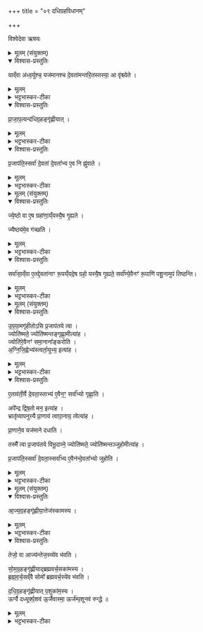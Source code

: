 +++
title = "०९ दधिग्रहविधानम्"

+++

विश्वेदेवा ऋषयः

<details><summary>मूलम् (संयुक्तम्)</summary>

याव्ँवा अ॑ध्व॒र्युश्च॒ यज॑मानश्च दे॒वता॑मन्तरि॒तस्तस्या॒ आ वृ॑श्च्येते प्राजाप॒त्यन्द॑धिग्र॒हङ्गृ॑ह्णीयात्प्र॒जाप॑ति॒स्सर्वा॑ दे॒वता॑ दे॒वता᳚भ्य ए॒व नि ह्नु॑वाते
</details>

<details open><summary>विश्वास-प्रस्तुतिः</summary>

याव्ँवा अ॑ध्व॒र्युश्च॒ यज॑मानश्च दे॒वता॑मन्तरि॒तस्तस्या॒ आ वृ॑श्च्येते ।  
</details>

<details><summary>मूलम्</summary>

याव्ँवा अ॑ध्व॒र्युश्च॒ यज॑मानश्च दे॒वता॑मन्तरि॒तस्तस्या॒ आ वृ॑श्च्येते ।  
</details>

<details><summary>भट्टभास्कर-टीका</summary>

1अथास्य दधिग्रहस्य ब्राह्मणम् - यां वा इत्यादि ॥ यां देवतामन्तरितः अन्तर्हितां कुरुतः, लुप्तभागत्वात् । तस्यै तस्यास्सकाशादेव तौ आवृश्च्येते हियेते ।
</details>

<details open><summary>विश्वास-प्रस्तुतिः</summary>

प्रा॒जा॒प॒त्यन्द॑धिग्र॒हङ्गृ॑ह्णीयात् ।  
</details>

<details><summary>मूलम्</summary>

प्रा॒जा॒प॒त्यन्द॑धिग्र॒हङ्गृ॑ह्णीयात् ।  
</details>

<details><summary>भट्टभास्कर-टीका</summary>

तत्परिहारार्थं प्राजापत्यं दधिग्रहं गृह्णीयात् ।
</details>

<details open><summary>विश्वास-प्रस्तुतिः</summary>

प्र॒जाप॑ति॒स्सर्वा॑ दे॒वता॑ दे॒वता᳚भ्य ए॒व नि ह्नु॑वाते ।  
</details>

<details><summary>मूलम्</summary>

प्र॒जाप॑ति॒स्सर्वा॑ दे॒वता॑ दे॒वता᳚भ्य ए॒व नि ह्नु॑वाते ।  
</details>

<details><summary>भट्टभास्कर-टीका</summary>

प्रजापतिस्सर्वदेवतात्मकः सर्वदेवतोपकारार्थमेवान्तरायस्य निह्नवः कृतो भवति योध्वर्युयजमानाभ्यामेकस्यै देवतायै हविरन्तरायः कृतः, सर्वदेवतानां दधिग्रहद्वारेण हविर्लाभहेतुस्सम्पन्न इति ॥
</details>

<details><summary>मूलम् (संयुक्तम्)</summary>

ज्ये॒ष्ठो वा ए॒ष ग्रहा॑णा॒य्ँयस्यै॒ष गृ॒ह्यते॒ ज्यैष्ठ्य॑मे॒व ग॑च्छति॒ सर्वा॑सा॒व्ँवा ए॒तद्दे॒वता॑नाꣳ रू॒पय्ँयदे॒ष ग्रहो॒ यस्यै॒ष गृ॒ह्यते॒ सर्वा᳚ण्ये॒वैनꣳ॑ रू॒पाणि॑ पशू॒नामुप॑ तिष्ठन्ति
</details>

<details open><summary>विश्वास-प्रस्तुतिः</summary>

ज्ये॒ष्ठो वा ए॒ष ग्रहा॑णा॒य्ँयस्यै॒ष गृ॒ह्यते ।

ज्यैष्ठ्य॑मे॒व ग॑च्छति ।  
</details>

<details><summary>मूलम्</summary>

ज्ये॒ष्ठो वा ए॒ष ग्रहा॑णा॒य्ँयस्यै॒ष गृ॒ह्यते ।

ज्यैष्ठ्य॑मे॒व ग॑च्छति ।  
</details>

<details><summary>भट्टभास्कर-टीका</summary>

2ज्येष्ठो वा इत्यादि ॥ ज्येष्ठो वृद्धतमः । 'वृद्धस्य च' इति ज्यादशेः । ज्येष्ठकनिष्ठयोर्वृद्धत्वं ज्यैष्ठ्यम् । गुणवचने ष्यञ् ।
</details>

<details open><summary>विश्वास-प्रस्तुतिः</summary>

सर्वा॑सा॒व्ँवा ए॒तद्दे॒वता॑नाꣳ रू॒पय्ँयदे॒ष ग्रहो॒ यस्यै॒ष गृ॒ह्यते॒ सर्वा᳚ण्ये॒वैनꣳ॑ रू॒पाणि॑ पशू॒नामुप॑ तिष्ठन्ति।
</details>

<details><summary>मूलम्</summary>

सर्वा॑सा॒व्ँवा ए॒तद्दे॒वता॑नाꣳ रू॒पय्ँयदे॒ष ग्रहो॒ यस्यै॒ष गृ॒ह्यते॒ सर्वा᳚ण्ये॒वैनꣳ॑ रू॒पाणि॑ पशू॒नामुप॑ तिष्ठन्ति।
</details>

<details><summary>भट्टभास्कर-टीका</summary>

सर्वासामित्यादि । गतम् ॥
</details>

<details><summary>मूलम् (संयुक्तम्)</summary>

उपया॒मगृ॑हीतः [26] अ॒सि॒ प्र॒जाप॑तये त्वा॒ ज्योति॑ष्मते॒ ज्योति॑ष्मन्तङ्गृह्णा॒मीत्या॑ह॒ ज्योति॑रे॒वैनꣳ॑ समा॒नाना᳚ङ्करोत्यग्निजि॒ह्वेभ्य॑स्त्वर्ता॒युभ्य॒ इत्या॑है॒ताव॑ती॒र्वै दे॒वता॒स्ताभ्य॑ ए॒वैन॒ꣳ॒ सर्वा᳚भ्यो गृह्णा॒त्यपे᳚न्द्र द्विष॒तो मन॒ इत्या॑ह॒ भ्रातृ॑व्यापनुत्त्यै प्रा॒णाय॑ त्वापा॒नाय॒ त्वेत्या॑ह प्रा॒णाने॒व यज॑माने दधाति॒ तस्मै᳚ त्वा प्र॒जाप॑तये विभू॒दाव्ने॒ ज्योति॑ष्मते॒ ज्योति॑ष्मन्तञ्जुहोमि [27]  इत्या॑ह प्र॒जाप॑ति॒स्सर्वा॑ दे॒वता॒स्सर्वा᳚भ्य ए॒वैन॑न्दे॒वता᳚भ्यो जुहोति
</details>

<details open><summary>विश्वास-प्रस्तुतिः</summary>

उ॒प॒या॒मगृ॑हीतोऽसि  प्र॒जाप॑तये त्वा ।   
ज्योति॑ष्मते॒ ज्योति॑ष्मन्तङ्गृह्णा॒मीत्या॑ह ।   
ज्योति॑रे॒वैनꣳ॑ समा॒नाना᳚ङ्करोति ।   
अ॒ग्नि॒जि॒ह्वेभ्य॑स्त्वर्ता॒युभ्य॒ इत्या॑ह ।   
</details>

<details><summary>मूलम्</summary>

उ॒प॒या॒मगृ॑हीतोऽसि  प्र॒जाप॑तये त्वा ।   
ज्योति॑ष्मते॒ ज्योति॑ष्मन्तङ्गृह्णा॒मीत्या॑ह ।   
ज्योति॑रे॒वैनꣳ॑ समा॒नाना᳚ङ्करोति ।   
अ॒ग्नि॒जि॒ह्वेभ्य॑स्त्वर्ता॒युभ्य॒ इत्या॑ह ।   
</details>

<details><summary>भट्टभास्कर-टीका</summary>

3अथ मन्त्रपदानि व्याचष्टे - उपयामगृहीत इति ॥ ज्योतिः द्युतिमन्तं समानानां मध्ये यजमानं करोति ।
</details>

<details open><summary>विश्वास-प्रस्तुतिः</summary>

ए॒ताव॑ती॒र्वै दे॒वता॒स्ताभ्य॑ ए॒वैन॒ꣳ॒ सर्वा᳚भ्यो गृह्णा॒ति  ।  

अपे᳚न्द्र द्विष॒तो मन॒ इत्या॑ह ।  
भ्रातृ॑व्यापनुत्त्यै प्रा॒णाय॑ त्वापा॒नाय॒ त्वेत्या॑ह ।   

प्रा॒णाने॒व यज॑माने दधाति ।  

तस्मै᳚ त्वा प्र॒जाप॑तये विभू॒दाव्ने॒ ज्योति॑ष्मते॒ ज्योति॑ष्मन्तञ्जुहोमीत्या॑ह ।   

प्र॒जाप॑ति॒स्सर्वा॑ दे॒वता॒स्सर्वा᳚भ्य ए॒वैन॑न्दे॒वता᳚भ्यो जुहोति ।  
</details>

<details><summary>मूलम्</summary>

ए॒ताव॑ती॒र्वै दे॒वता॒स्ताभ्य॑ ए॒वैन॒ꣳ॒ सर्वा᳚भ्यो गृह्णा॒ति  ।  

अपे᳚न्द्र द्विष॒तो मन॒ इत्या॑ह ।  
भ्रातृ॑व्यापनुत्त्यै प्रा॒णाय॑ त्वापा॒नाय॒ त्वेत्या॑ह ।   

प्रा॒णाने॒व यज॑माने दधाति ।  

तस्मै᳚ त्वा प्र॒जाप॑तये विभू॒दाव्ने॒ ज्योति॑ष्मते॒ ज्योति॑ष्मन्तञ्जुहोमीत्या॑ह ।   

प्र॒जाप॑ति॒स्सर्वा॑ दे॒वता॒स्सर्वा᳚भ्य ए॒वैन॑न्दे॒वता᳚भ्यो जुहोति ।  
</details>

<details><summary>भट्टभास्कर-टीका</summary>

एतावतीः एतावत्यः या अग्निजिह्वाद्याः पर्जन्यान्ताः एतावत्प्रमाणाः भ्रातृव्याभिभूत्यै । दासीभारादित्वात्पूर्वपदप्रकृतिस्वरत्वम् ॥
</details>

<details><summary>मूलम् (संयुक्तम्)</summary>

आज्यग्र॒हङ्गृ॑ह्णीया॒त्तेज॑स्कामस्य॒ तेजो॒ वा आज्य॑न्तेज॒स्व्ये॑व भ॑वति सोमग्र॒हङ्गृ॑ह्णीयाद्ब्रह्मवर्च॒सका॑मस्य ब्रह्मवर्च॒सव्ँवै सोमो᳚ ब्रह्मवर्च॒स्ये॑व भ॑वति दधिग्र॒हङ्गृ॑ह्णीयात्प॒शुका॑म॒स्योर्ग्वै दध्यूर्क्प॒शव॑ ऊ॒र्जैवास्मा॒ ऊर्ज॑म्प॒शूनव॑ रुन्द्धे ॥ [28]  
</details>

<details open><summary>विश्वास-प्रस्तुतिः</summary>

आ॒ज्य॒ग्र॒हङ्गृ॑ह्णीया॒त्तेज॑स्कामस्य ।
</details>

<details><summary>मूलम्</summary>

आ॒ज्य॒ग्र॒हङ्गृ॑ह्णीया॒त्तेज॑स्कामस्य ।
</details>

<details><summary>भट्टभास्कर-टीका</summary>

4आज्यग्रहमित्यादयः काम्या विधयः । तेजस्कामस्य । 'शीलिकामि' इत्यादिना णः, पूर्वपदप्रकृतिस्वरत्वम्, 'अतः कृकमि' इत्यादिना सत्वम् ।
</details>

<details open><summary>विश्वास-प्रस्तुतिः</summary>

तेजो॒ वा आज्य॑न्तेज॒स्व्ये॑व भ॑वति ।  

सो॒म॒ग्र॒हङ्गृ॑ह्णीयाद्ब्रह्मवर्च॒सका॑मस्य ।  
ब्र॒ह्म॒व॒र्च॒सव्ँवै सोमो᳚ ब्रह्मवर्च॒स्ये॑व भ॑वति ।  

द॒धि॒ग्र॒हङ्गृ॑ह्णीयात् प॒शुका॑म॒स्य ।  
ऊर्ग्वै दध्यूर्क्प॒शव॑ ऊ॒र्जैवास्मा॒ ऊर्ज॑म्प॒शूनव॑ रुन्द्धे ॥
</details>

<details><summary>मूलम्</summary>

तेजो॒ वा आज्य॑न्तेज॒स्व्ये॑व भ॑वति ।  

सो॒म॒ग्र॒हङ्गृ॑ह्णीयाद्ब्रह्मवर्च॒सका॑मस्य ।  
ब्र॒ह्म॒व॒र्च॒सव्ँवै सोमो᳚ ब्रह्मवर्च॒स्ये॑व भ॑वति ।  

द॒धि॒ग्र॒हङ्गृ॑ह्णीयात् प॒शुका॑म॒स्य ।  
ऊर्ग्वै दध्यूर्क्प॒शव॑ ऊ॒र्जैवास्मा॒ ऊर्ज॑म्प॒शूनव॑ रुन्द्धे ॥
</details>

<details><summary>भट्टभास्कर-टीका</summary>

तेजो वा इति । तद्धेतुत्वात्ताच्छब्द्यम् । एवं सर्वत्र । 'सावेकाचः' इत्यूर्जस्तृतीयाया उदात्तत्वम् । अस्मा इत्यन्वादेशेऽशनुदात्तः । 'बर्हिषो बर्हिषि गृह्णीयात् । अंशूनुपसंगृह्य सोमं गृह्णीयात्' इत्याचार्याः ॥

इति तृतीये पञ्चमे नवमोनुवाकः ।  
</details>
